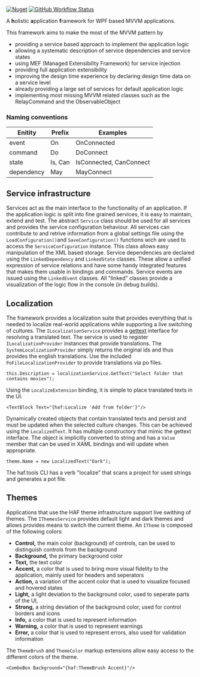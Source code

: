 [![Nuget](https://img.shields.io/nuget/v/haf)](https://www.nuget.org/packages/HAF/)
[![GitHub Workflow Status](https://img.shields.io/github/workflow/status/kriho/haf/publish%20to%20nuget)](https://github.com/kriho/haf/actions)

A **h**olistic **a**pplication **f**ramework for WPF based MVVM applications.

This framework aims to make the most of the MVVM pattern by
- providing a service based approach to implement the application logic
- allowing a systematic description of service dependencies and service states
- using MEF (Managed Extensibility Framework) for service injection
- providing full application extensibility
- improving the design time experience by declaring design time data on a service level
- already providing a large set of services for default application logic
- implementing most missing MVVM related classes such as the RelayCommand and the ObservableObject

### Naming conventions
Enitity | Prefix | Examples
-|-|-
event | On | OnConnected
command | Do | DoConnect
state | Is, Can | IsConnected, CanConnect
dependency | May | MayConnect

## Service infrastructure
Services act as the main interface to the functionality of an application. If the application logic is split into fine grained services, it is easy to maintain, extend and test. The abstract `Service` class should be used for all services and provides the service configuration behaviour.
All services can contribute to and retrive information from a global settings file using the `LoadConfiguration()`and `SaveConfiguration()` functions wich are used to access the `ServiceConfiguration` instance. This class allows easy manipulation of the XML based storage.
Service dependencies are declared using the `LinkedDependency` and `LinkedState` classes. These allow a unified expression of service relations and have some handy integrated features that makes them usable in bindings and commands. Service events are issued using the `LinkedEvent` classes. All "linked" classes provide a visualization of the logic flow in the console (in debug builds).

## Localization
The framework provides a localization suite that provides everything that is needed to localize real-world applications while supporting a live switching of cultures.
The `ILocalizationService` provides a [gettext](https://www.gnu.org/software/gettext/) interface for resolving a translated text. The service is used to register `ILocalizationProvider` instances that provide translations. The `SystemLocalizationProvider` simply returns the original ids and thus provides the english translations. Use the included `PoFileLocalizationProvider` to provide translations via po files.
```
this.Description = localizationService.GetText("Select folder that contains movies");
```
Using the `LocalizeExtension` binding, it is simple to place translated texts in the UI. 
```
<TextBlock Text="{haf:Localize 'Add from folder'}"/>
```
Dynamically created objects that contain translated texts and persist and must be updated when the selected culture changes. This can be achieved using the `LocalizedText`. It has multiple constructory that mimic the gettext interface. The object is implicitly converted to string and has a `Value` member that can be used in XAML bindings and will update when appropriate.
```
theme.Name = new LocalizedText("Dark");
```
The haf.tools CLI has a verb "localize" that scans a project for used strings and generates a pot file.

## Themes
Applications that use the HAF theme infrastructure support live swithing of themes. The `IThemesService` provides default light and dark themes and allows provides means to switch the current theme. An `ITheme` is composed of the following colors:
- **Control,** the main color (background) of controls, can be used to distinguish controls from the background
- **Background,** the primary background color
- **Text,** the text color
- **Accent,** a color that is used to bring more visual fidelity to the application, mainly used for headers and seperators
- **Action,** a variation of the accent color that is used to visualize focused and hovered states
- **Light,** a light deviation to the background color, used to seperate parts of the UI, 
- **Strong,** a string deviation of the background color, used for control borders and icons
- **Info,** a color that is used to represent information
- **Warning,** a color that is used to represent warnings
- **Error,** a color that is used to represent errors, also used for validation information

The `ThemeBrush` and `ThemeColor` markup extensions allow easy access to the different colors of the theme.
```
<ComboBox Background="{haf:ThemeBrush Accent}"/>
```

